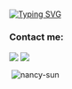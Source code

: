 <br/>

[![Typing SVG](https://readme-typing-svg.herokuapp.com?duration=2900&color=9F5682&center=true&vCenter=true&width=500&lines=%F0%9F%91%8B+This+is+Nancy..;Welcome+to+my+Github+page..;I'm+a...;Web+Development+TA+%40+BrainStation;(WIP)Software+Developer;I+love...%E2%9C%88%EF%B8%8F%E2%9B%B7%F0%9F%8E%AE%F0%9F%8D%A6%F0%9F%94%AE......and+more..!;...%3C3)](https://git.io/typing-svg)

  
### Contact me:

  <a href="https://github.com/nancy-sun" target="_blank"><img align="center" src="https://img.shields.io/badge/github-%23121011.svg?style=for-the-badge&logo=github&logoColor=white" /></a>   <a href="https://linkedin.com/in/-nancy-sun" target="_blank"><img align="center" src="https://img.shields.io/badge/linkedin-%230077B5.svg?style=for-the-badge&logo=linkedin&logoColor=white" /></a>  
  
    
<p>&nbsp;<img align="center" src="https://github-readme-stats.vercel.app/api?username=nancy-sun&show_icons=true&theme=omni&locale=en" alt="nancy-sun" /></p>







